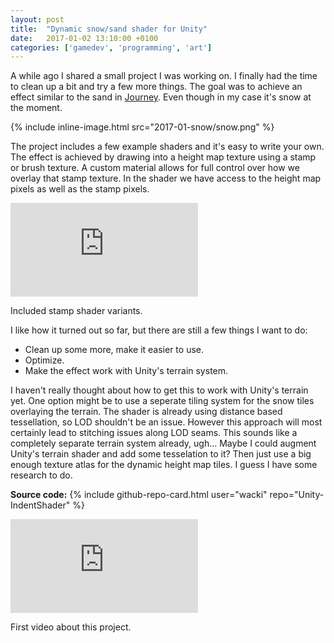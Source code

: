 ```yaml
---
layout: post
title:  "Dynamic snow/sand shader for Unity"
date:   2017-01-02 13:10:00 +0100
categories: ['gamedev', 'programming', 'art']
---
```


A while ago I shared a small project I was working on. I finally had the time to clean up a bit and try a few more things. The goal was to achieve an effect similar to the sand in [Journey](https://en.wikipedia.org/wiki/Journey_(2012_video_game)). Even though in my case it's snow at the moment. 

{% include inline-image.html src="2017-01-snow/snow.png" %}
<!--more-->

The project includes a few example shaders and it's easy to write your own. The effect is achieved by drawing into a height map texture using a stamp or brush texture. A custom material allows for full control over how we overlay that stamp texture. In the shader we have access to the height map pixels as well as the stamp pixels. 


<p>
    <div class="inline-image" style="display: block;"><div class="video-container">
        <iframe src="https://www.youtube.com/embed/REIcwL8hE-w" frameborder="0"></iframe>
        </div>      
        <p>Included stamp shader variants.</p>
    </div>
</p>


I like how it turned out so far, but there are still a few things I want to do:

* Clean up some more, make it easier to use.
* Optimize.
* Make the effect work with Unity's terrain system.

I haven't really thought about how to get this to work with Unity's terrain yet. One option might be to use a seperate tiling system for the snow tiles overlaying the terrain. The shader is already using distance based tessellation, so LOD shouldn't be an issue. However this approach will most certainly lead to stitching issues along LOD seams. This sounds like a completely separate terrain system already, ugh... Maybe I could augment Unity's terrain shader and add some tesselation to it? Then just use a big enough texture atlas for the dynamic height map tiles. I guess I have some research to do.

**Source code:**
{% include github-repo-card.html user="wacki" repo="Unity-IndentShader" %}  


<p>
    <div class="inline-image" style="display: block;"><div class="video-container">
        <iframe src="https://www.youtube.com/embed/WugpdLUP8A8" frameborder="0"></iframe>
        </div>      
        <p>First video about this project.</p>
    </div>
</p>

